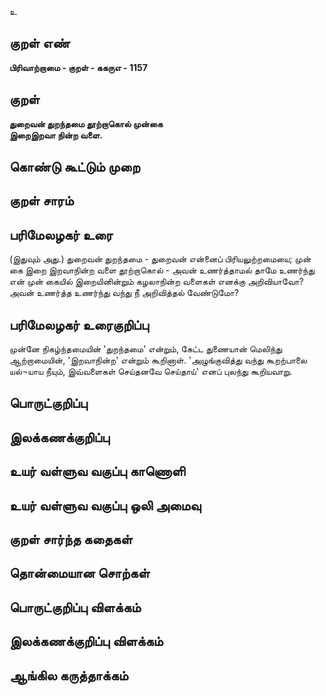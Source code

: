 உ

## குறள் எண் 

**பிரிவாற்றாமை - குறள் - ககருஎ - 1157**

## குறள் 

**துறைவன் துறந்தமை தூற்றாகொல் முன்கை  
இறைஇறவா நின்ற வளை.**

## கொண்டு கூட்டும் முறை


## குறள் சாரம் 


## பரிமேலழகர் உரை

(இதுவும் அது.) துறைவன் துறந்தமை - துறைவன் என்னைப் பிரியலுற்றமையை; முன் கை இறை இறவாநின்ற வளை தூற்றாகொல் - அவன் உணர்த்தாமல் தாமே உணர்ந்து என் முன் கையில் இறையினின்றும் கழலாநின்ற வளைகள் எனக்கு அறிவியாவோ? அவன் உணர்த்த உணர்ந்து வந்து நீ அறிவித்தல் வேண்டுமோ?

## பரிமேலழகர் உரைகுறிப்பு   

முன்னே நிகழ்ந்தமையின் 'துறந்தமை' என்றும், கேட்ட துணையான் மெலிந்து ஆற்றாமையின், 'இறவாநின்ற' என்றும் கூறினாள். 'அழுங்குவித்து வந்து கூறற்பாலை யல்¬யாய நீயும், இவ்வளைகள் செய்தனவே செய்தாய்' எனப் புலந்து கூறியவாறு.

## பொருட்குறிப்பு 


## இலக்கணக்குறிப்பு  


## உயர் வள்ளுவ வகுப்பு காணொளி


## உயர் வள்ளுவ வகுப்பு ஒலி அமைவு 

 
## குறள் சார்ந்த கதைகள் 


## தொன்மையான சொற்கள்


## பொருட்குறிப்பு விளக்கம்


## இலக்கணக்குறிப்பு விளக்கம்


## ஆங்கில கருத்தாக்கம் 



